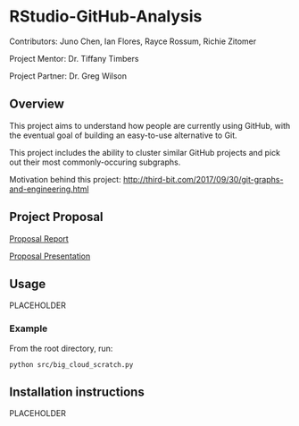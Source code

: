 # RStudio-GitHub-Analysis

Contributors: Juno Chen, Ian Flores, Rayce Rossum, Richie Zitomer

Project Mentor: Dr. Tiffany Timbers

Project Partner: Dr. Greg Wilson

## Overview
This project aims to understand how people are currently using GitHub, with the eventual goal of building an easy-to-use alternative to Git.

This project includes the ability to cluster similar GitHub projects and pick out their most commonly-occuring subgraphs.

Motivation behind this project: http://third-bit.com/2017/09/30/git-graphs-and-engineering.html

## Project Proposal

[Proposal Report](https://github.com/UBC-MDS/RStudio-GitHub-Analysis/blob/master/docs/proposal_report_final.pdf)

[Proposal Presentation](https://github.com/UBC-MDS/RStudio-GitHub-Analysis/blob/master/docs/proposal_presentation.html)

## Usage
PLACEHOLDER 

### Example
From the root directory, run: 

```{bash}
python src/big_cloud_scratch.py
```

## Installation instructions
PLACEHOLDER